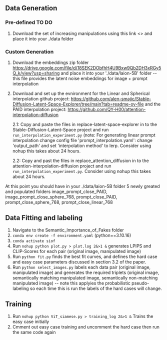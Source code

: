 ## Data Generation

### Pre-defined **TO DO**
1. Download the set of increasing manipulations using this link <> and place it into your ./data folder

### Custom Generation
1. Download the embeddings zip folder https://drive.google.com/file/d/18SEK2DObfhH4U9Bxw9Qb2DH3xRGy5Q_k/view?usp=sharing and place it into your './data/laion-5B' folder -- this file provides the latent noise embeddings for image + prompt interpolation
2. Download and set up the evnironment for the Linear and Spherical interpolation github project: https://github.com/alen-smajic/Stable-Diffusion-Latent-Space-Explorer/tree/main?tab=readme-ov-file and the PAID interpolation project: https://github.com/QY-H00/attention-interpolation-diffusion

    2.1:  Copy and paste the files in replace-latent-space-explorer in to the Stable-Diffusion-Latent-Space project and run ```run_interpolation_experiment.py``` (note: For generating linear prompt interpolation change config file 'prompt_interpolation.yaml': change 'output_path' and set 'interpolation method' to lerp. Consider using nohup this takes about 24 hours.

    2.2:  Copy and past the files in replace_attention_diffusion in to the attention-interpolation-diffusion project and run ```run_interpolation_experiment.py```. Consider using nohup this takes about 24 hours.


At this point you should have in your ./data/laion-5B folder 5 newly greated and populated folders image_prompt_close_PAID, image_prompt_close_sphere_768, prompt_close_PAID, prompt_close_sphere_768, prompt_close_linear_768

## Data Fitting and labeling
1. Navigate to the Semantic_Importance_of_Fakes folder
2. ```conda env create -f environment.yaml``` (python==3.10.16)
3. ```conda activate siof```
4. Run ```nohup python plot.py > plot.log 2&>1 &``` generates LPIPS and CLIP-Scores for each pair (original image, manipulated image)
5. Run ```python fit.py``` finds the best fit curves, and defines the hard case and easy case parameters discussed in section 3.2 of the paper.
6. Run ```python select_images.py``` labels each data pair (original image, manipulated image) and generates the required triplets (original image, semantically matching manipulated image, semantically non-matching manipulated image) -- note this applyies the probabilistic pseudo-labeling so each time this is run the labels of the hard cases will change.

## Training
1. Run ```nohup python ViT_siamese.py > training_log 2&>1 &``` Trains the easy case initially
2. Cmment out easy case training and uncomment the hard case then run the same code again
